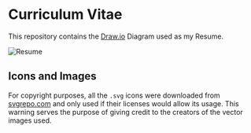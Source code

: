 # Curriculum Vitae

This repository contains the [Draw.io](https://app.diagrams.net/) Diagram used as my Resume.

![Resume](https://gitlab.com/work-and-public/cv/-/raw/master/cv.png)

## Icons and Images

For copyright purposes, all the `.svg` icons were downloaded from [svgrepo.com](https://www.svgrepo.com/) and only used if their licenses would allow its usage. This warning serves the purpose of giving credit to the creators of the vector images used.
